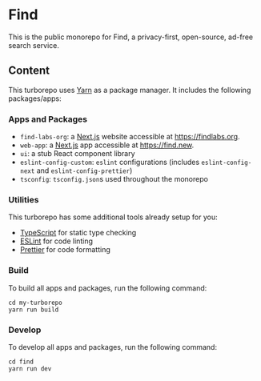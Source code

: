 # Find

This is the public monorepo for Find, a privacy-first, open-source, ad-free search service.

## Content

This turborepo uses [Yarn](https://classic.yarnpkg.com/lang/en/) as a package manager. It includes the following packages/apps:

### Apps and Packages

- `find-labs-org`: a [Next.js](https://nextjs.org) website accessible at https://findlabs.org.
- `web-app`: a [Next.js](https://nextjs.org) app accessible at https://find.new.
- `ui`: a stub React component library
- `eslint-config-custom`: `eslint` configurations (includes `eslint-config-next` and `eslint-config-prettier`)
- `tsconfig`: `tsconfig.json`s used throughout the monorepo

### Utilities

This turborepo has some additional tools already setup for you:

- [TypeScript](https://www.typescriptlang.org/) for static type checking
- [ESLint](https://eslint.org/) for code linting
- [Prettier](https://prettier.io) for code formatting

### Build

To build all apps and packages, run the following command:

```
cd my-turborepo
yarn run build
```

### Develop

To develop all apps and packages, run the following command:

```
cd find
yarn run dev
```
